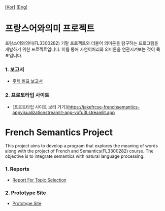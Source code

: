 [[Kor]](#프랑스어와의미-프로젝트) [[Eng]](#french-semantics-project)

# 프랑스어와의미 프로젝트
프랑스어와의미(FL3300282) 기말 프로젝트와 더불어 의미론을 탐구하는 프로그램을 개발하기 위한 프로젝트입니다. 이를 통해 자연어처리와 의미론을 연관시켜보는 것이 목표입니다.

### 1. 보고서
 - [주제 발표 보고서](./report/initial_report/README.md)

### 2. 프로토타입 사이트
- [프로토타입 사이트 보러 가기](https://jakefrcse-frenchsemantics-appvisualizationstreamlit-app-yofu3l.streamlit.app

# French Semantics Project
This project aims to develop a program that explores the meaning of words along with the project of French and Semantics(FL3300282) course. The objective is to integrate semantics with natural language processing.

### 1. Reports
 - [Report For Topic Selection](./report/initial_report/README.md)

### 2. Prototype Site
- [Prototype Site](https://jakefrcse-frenchsemantics-appvisualizationstreamlit-app-yofu3l.streamlit.app)
